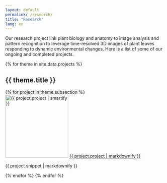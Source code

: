 ```yaml
---
layout: default
permalink: /research/
title: "Research"
lang: en
---
```


Our research project link plant biology and anatomy to image analysis and pattern recognition to leverage time-resolved 3D images of plant leaves responding to dynamic environmental changes. Here is a list of some of our ongoing and completed projects.

<!-- Automated list generator -->

{% for theme in site.data.projects %}
<h2>{{ theme.title }}</h2>
{% for project in theme.subsection %}
<div class="toc">
<img src="{{ project.avatar }}" alt="{{ project.project | smartify }}" class="avatar" style="width:200px" />
<a href="{{ project.url }}">{{ project.project | markdownify }}</a>
<p>{{ project.snippet | markdownify }}</p>
</div>
{% endfor %}
{% endfor %}
